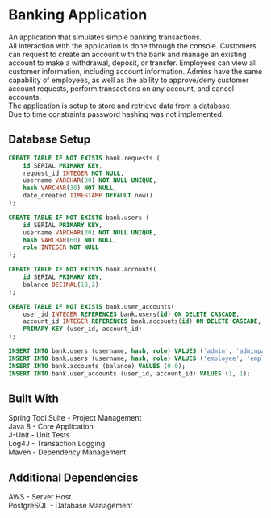 # Banking Application

An application that simulates simple banking transactions.  
All interaction with the application is done through the console. Customers can request to create an account with the bank and manage an existing account to make a withdrawal, deposit, or transfer. Employees can view all customer information, including account information. Admins have the same capability of employees, as well as the ability to approve/deny customer account requests, perform transactions on any account, and cancel accounts.  
The application is setup to store and retrieve data from a database.  
Due to time constraints password hashing was not implemented.  

## Database Setup

```sql
CREATE TABLE IF NOT EXISTS bank.requests (
 	id SERIAL PRIMARY KEY,
 	request_id INTEGER NOT NULL,
 	username VARCHAR(30) NOT NULL UNIQUE,
 	hash VARCHAR(30) NOT NULL,
 	date_created TIMESTAMP DEFAULT now()
);

CREATE TABLE IF NOT EXISTS bank.users (
 	id SERIAL PRIMARY KEY,
 	username VARCHAR(30) NOT NULL UNIQUE,
 	hash VARCHAR(60) NOT NULL,
 	role INTEGER NOT NULL
);

CREATE TABLE IF NOT EXISTS bank.accounts(
 	id SERIAL PRIMARY KEY,
 	balance DECIMAL(18,2)
);

CREATE TABLE IF NOT EXISTS bank.user_accounts(
	user_id INTEGER REFERENCES bank.users(id) ON DELETE CASCADE,
    account_id INTEGER REFERENCES bank.accounts(id) ON DELETE CASCADE,
	PRIMARY KEY (user_id, account_id)
);

INSERT INTO bank.users (username, hash, role) VALUES ('admin', 'adminpass', '2');
INSERT INTO bank.users (username, hash, role) VALUES ('employee', 'employeepass', '1');
INSERT INTO bank.accounts (balance) VALUES (0.0);
INSERT INTO bank.user_accounts (user_id, account_id) VALUES (1, 1);
```

## Built With

Spring Tool Suite - Project Management  
Java 8 - Core Application  
J-Unit - Unit Tests  
Log4J - Transaction Logging  
Maven - Dependency Management  

## Additional Dependencies

AWS - Server Host  
PostgreSQL - Database Management  
